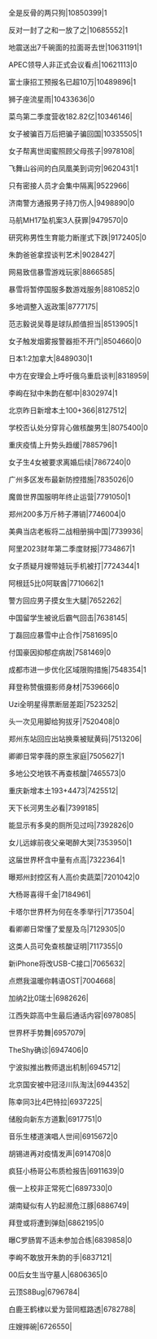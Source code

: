 全是反骨的两只狗|10850399|1

反对一封了之和一放了之|10685552|1

地震送出7千碗面的拉面哥去世|10631191|1

APEC领导人非正式会议看点|10621113|0

富士康招工预报名已超10万|10489896|1

狮子座流星雨|10433636|0

菜鸟第二季度营收182.82亿|10346146|

女子被骗百万后把骗子骗回国|10335505|1

女子帮离世闺蜜照顾父母孩子|9978108|

飞舞山谷间的白凤凰美到词穷|9620431|1

只有密接人员才会集中隔离|9522966|

济南警方通报男子持刀伤人|9498890|0

马航MH17坠机案3人获罪|9479570|0

研究称男性生育能力断崖式下跌|9172405|0

朱韵爸爸拿捏谈判艺术|9028427|

网易致信暴雪游戏玩家|8866585|

暴雪将暂停国服多数游戏服务|8810852|0

多地调整入返政策|8777175|

范志毅说吴尊是球队颜值担当|8513905|1

女子触发烟雾报警器拒不开门|8504660|0

日本1:2加拿大|8489030|1

中方在安理会上呼吁俄乌重启谈判|8318959|

李峋在狱中朱韵在郁中|8302974|1

北京昨日新增本土100+366|8127512|

学校否认处分穿背心做核酸男生|8075400|0

重庆疫情上升势头趋缓|7885796|1

女子生4女被要求离婚后续|7867240|0

广州多区发布最新防控措施|7835026|0

魔兽世界国服明年终止运营|7791050|1

郑州200多万斤柿子滞销|7746004|0

美典当店老板将二战相册捐中国|7739936|

阿里2023财年第二季度财报|7734867|1

女子质疑月嫂带娃玩手机被打|7724344|1

阿根廷5比0阿联酋|7710662|1

警方回应男子摸女生大腿|7652262|

中国留学生被讹后霸气回击|7638145|

丁磊回应暴雪中止合作|7581695|0

付国豪因抑郁症病故|7581469|0

成都市进一步优化区域限购措施|7548354|1

拜登称赞俄摄影师身材|7539666|0

Uzi全明星得票断层差距|7523252|

头一次见用脚给狗拔牙|7520408|0

郑州东站回应出站换乘被赋黄码|7513206|

卿卿日常李薇的原生家庭|7505627|1

多地公交地铁不再查核酸|7465573|0

重庆新增本土193+4473|7425512|

天下长河男生必看|7399185|

能显示有多臭的厕所见过吗|7392826|0

女儿远嫁前夜父亲喝醉大哭|7353950|1

这届世界杯含中量有点高|7322364|1

曝郑州封控区有人高价卖蔬菜|7201042|0

大杨哥喜得千金|7184961|

卡塔尔世界杯为何在冬季举行|7173504|

看卿卿日常懂了爱屋及乌|7129305|0

这类人员可免查核酸证明|7117355|0

新iPhone将改USB-C接口|7065632|

点燃我温暖你韩语OST|7004668|

加纳2比0瑞士|6982626|

江西失踪高中生最后通话内容|6978085|

世界杯手势舞|6957079|

TheShy确诊|6947406|0

宁波拟推出教师退出机制|6945712|

北京国安被中冠泾川队淘汰|6944352|

陈幸同3比4巴特拉|6937225|

储殷向新东方道歉|6917751|0

音乐生楼道演唱人世间|6915672|0

胡锡进再对疫情发声|6914708|0

疯狂小杨哥公布质检报告|6911639|0

俄一上校非正常死亡|6897330|0

湖南疑似有人钓起濒危江豚|6886749|

拜登或将遭到弹劾|6862195|0

曝C罗肠胃不适未参加合练|6839858|0

李峋不敢放开朱韵的手|6837121|

00后女生当守墓人|6806365|0

云顶S8Bug|6796784|

白鹿王鹤棣以爱为营同框路透|6782788|

庄嫂摔碗|6726550|

